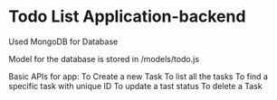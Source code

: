 # Todo List Application-backend

Used MongoDB for Database

Model for the database is stored in /models/todo.js

Basic APIs for app:
  To Create a new Task
  To list all the tasks
  To find a specific task with unique ID
  To update a tast status
  To delete a Task
